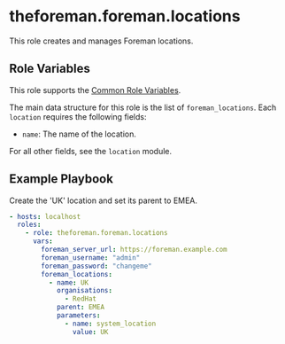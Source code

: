 theforeman.foreman.locations
===================================

This role creates and manages Foreman locations.

Role Variables
--------------

This role supports the [Common Role Variables](https://github.com/theforeman/foreman-ansible-modules/blob/develop/README.md#common-role-variables).

The main data structure for this role is the list of `foreman_locations`. Each `location` requires the following fields:

- `name`: The name of the location.

For all other fields, see the `location` module.

Example Playbook
----------------

Create the 'UK' location and set its parent to EMEA.

```yaml
- hosts: localhost
  roles:
    - role: theforeman.foreman.locations
      vars:
        foreman_server_url: https://foreman.example.com
        foreman_username: "admin"
        foreman_password: "changeme"
        foreman_locations:
          - name: UK
            organisations: 
              - RedHat
            parent: EMEA
            parameters:
              - name: system_location
                value: UK
```
